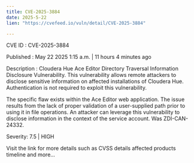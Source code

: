 ```yaml
---
title: CVE-2025-3884
date: 2025-5-22
lien: "https://cvefeed.io/vuln/detail/CVE-2025-3884"

---
```


CVE ID : CVE-2025-3884

Published :  May 22
2025
1:15 a.m. | 11 hours
4 minutes ago

Description : Cloudera Hue Ace Editor Directory Traversal Information Disclosure Vulnerability. This vulnerability allows remote attackers to disclose sensitive information on affected installations of Cloudera Hue. Authentication is not required to exploit this vulnerability.

The specific flaw exists within the Ace Editor web application. The issue results from the lack of proper validation of a user-supplied path prior to using it in file operations. An attacker can leverage this vulnerability to disclose information in the context of the service account. Was ZDI-CAN-24332.

Severity: 7.5 | HIGH

Visit the link for more details
such as CVSS details
affected products
timeline
and more...
